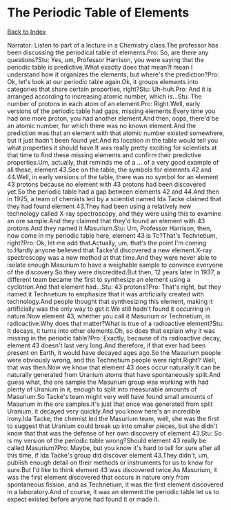 # The Periodic Table of Elements
[Back to Index](https://github.com/windows10010/tpoExtractor/blob/master/README.md)

Narrator: Listen to part of a lecture in a Chemistry class.The professor has been discussing the periodical table of elements.Pro: So, are there any questions?Stu: Yes, um, Professor Harrison, you were saying that the periodic table is predictive.What exactly does that mean?I mean I understand how it organizes the elements, but where's the prediction?Pro: Ok, let's look at our periodic table again.Ok, it groups elements into categories that share certain properties, right?Stu: Uh-huh.Pro: And it is arranged according to increasing atomic number, which is...Stu: The number of protons in each atom of an element.Pro: Right.Well, early versions of the periodic table had gaps, missing elements.Every time you had one more proton, you had another element.And then, oops, there'd be an atomic number, for which there was no known element.And the prediction was that an element with that atomic number existed somewhere, but it just hadn't been found yet.And its location in the table would tell you what properties it should have.It was really pretty exciting for scientists at that time to find these missing elements and confirm their predictive properties.Um, actually, that reminds me of a ... of a very good example of all these, element 43.See on the table, the symbols for elements 42 and 44.Well, in early versions of the table, there was no symbol for an element 43 protons because no element with 43 protons had been discovered yet.So the periodic table had a gap between elements 42 and 44.And then in 1925, a team of chemists led by a scientist named Ida Tacke claimed that they had found element 43.They had been using a relatively new technology called X-ray spectroscopy, and they were using this to examine an ore sample.And they claimed that they'd found an element with 43 protons.And they named it Masurium.Stu: Um, Professor Harrison, then, how come in my periodic table here, element 43 is Tc?That's Technetium, right?Pro: Ok, let me add that.Actually, um, that's the point I'm coming to.Hardly anyone believed that Tacke'd discovered a new element.X-ray spectroscopy was a new method at that time.And they were never able to isolate enough Masurium to have a weighable sample to convince everyone of the discovery.So they were discredited.But then, 12 years later in 1937, a different team became the first to synthesize an element using a cyclotron.And that element had...Stu: 43 protons?Pro: That's right, but they named it Technetium to emphasize that it was artificially created with technology.And people thought that synthesizing this element, making it artificially was the only way to get it.We still hadn't found it occurring in nature.Now element 43, whether you call it Masurium or Technetium, is radioactive.Why does that matter?What is true of a radioactive element?Stu: It decays, it turns into other elements.Oh, so does that explain why it was missing in the periodic table?Pro: Exactly, because of its radioactive decay, element 43 doesn't last very long.And therefore, if that ever had been present on Earth, it would have decayed ages ago.So the Masurium people were obviously wrong, and the Technetium people were right.Right? Well, that was then.Now we know that element 43 does occur naturally.It can be naturally generated from Uranium atoms that have spontaneously split.And guess what, the ore sample the Masurium group was working with had plenty of Uranium in it, enough to split into measurable amounts of Masurium.So Tacke's team might very well have found small amounts of Masurium in the ore samples.It's just that once was generated from split Uranium, it decayed very quickly.And you know here's an incredible irony.Ida Tacke, the chemist led the Masurium team, well, she was the first to suggest that Uranium could break up into smaller pieces, but she didn't know that that was the defense of her own discovery of element 43.Stu: So is my version of the periodic table wrong?Should element 43 really be called Masurium?Pro: Maybe, but you know it's hard to tell for sure after all this time, if Ida Tacke's group did discover element 43.They didn't, um, publish enough detail on their methods or instruments for us to know for sure.But I'd like to think element 43 was discovered twice.As Masurium, it was the first element discovered that occurs in nature only from spontaneous fission, and as Technetium, it was the first element discovered in a laboratory.And of course, it was an element the periodic table let us to expect existed before anyone had found it or made it.
 